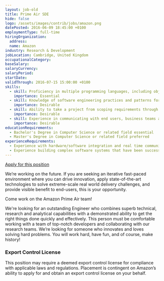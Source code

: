 ```yaml
---
layout: job-old
title: Prime Air SDE
hide: false
logo: /assets/images/contrib/jobs/amazon.png
datePosted: 2016-06-09 18:45:00 +0100
employmentType: full-time
hiringOrganization:
  address:
  name: Amazon
industry: Research & Development
jobLocation: Cambridge, United Kingdom
occupationalCategory:
baseSalary:
salaryCurrency:
salaryPeriod:
startDate:
validThrough: 2016-07-15 15:00:00 +0100
skills:
  - skill: Proficiency in multiple programming languages, including object-oriented languages
    importance: Essential
  - skill: Knowledge of software engineering practices and patterns for the full software/hardware/networks development life cycle, including coding standards, code reviews, source control management, build processes, testing and livesite operations
    importance: Desirable
  - skill: Ability to take a project from scoping requirements through actual launch and SLA-driven operations of the project
    importance: Desirable
  - skill: Experience in communicating with end users, business teams and management to collect requirements and describe product features and technical designs
    importance: Desirable
educationRequirements:
  - Bachelor's Degree in Computer Science or related field essential
  - Master's Degree in Computer Science or related field preferred
experienceRequirements:
  - Experience with hardware/software integration and real time communication systems
  - Experience building complex software systems that have been successfully delivered to customers at scale
---
```

[Apply for this position](https://www.amazon.jobs/en/jobs/401759)

We’re working on the future. If you are seeking an iterative fast-paced environment where you can drive innovation, apply state-of-the-art technologies to solve extreme-scale real world delivery challenges, and provide visible benefit to end-users, this is your opportunity.

Come work on the Amazon Prime Air team!

We're looking for an outstanding Engineer who combines superb technical, research and analytical capabilities with a demonstrated ability to get the right things done quickly and effectively. This person must be comfortable working with a team of top-notch developers and collaborating with our research teams. We’re looking for someone who innovates and loves solving hard problems. You will work hard, have fun, and of course, make history!

### Export Control License
This position may require a deemed export control license for compliance with applicable laws and regulations. Placement is contingent on Amazon’s ability to apply for and obtain an export control license on your behalf.
